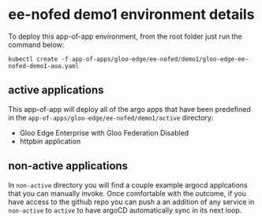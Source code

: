 # ee-nofed demo1 environment details

To deploy this app-of-app environment, from the root folder just run the command below:
```
kubectl create -f app-of-apps/gloo-edge/ee-nofed/demo1/gloo-edge-ee-nofed-demo1-aoa.yaml
```

## active applications
This app-of-app will deploy all of the argo apps that have been predefined in the `app-of-apps/gloo-edge/ee-nofed/demo1/active` directory:
- Gloo Edge Enterprise with Gloo Federation Disabled
- httpbin application

## non-active applications
In `non-active` directory you will find a couple example argocd applcations that you can manually invoke. Once comfortable with the outcome, if you have access to the github repo you can push a an addition of any service in `non-active` to `active` to have argoCD automatically sync in its next loop.